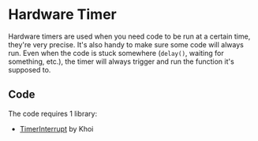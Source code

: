 # Hardware Timer

Hardware timers are used when you need code to be run at a certain time, they're very precise. It's also handy to make sure some code will always run. Even when the code is stuck somewhere (`delay()`, waiting for something, etc.), the timer will always trigger and run the function it's supposed to.

## Code

The code requires 1 library:
* [TimerInterrupt](https://github.com/khoih-prog/TimerInterrupt/tree/master) by Khoi